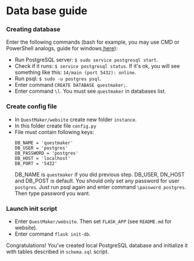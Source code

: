 # Data base guide

### Creating database
Enter the following commands (bash for example, 
you may use CMD or PowerShell analogs, guide for windows<a href="https://www.microfocus.com/documentation/idol/IDOL_12_0/MediaServer/Guides/html/English/Content/Getting_Started/Configure/_TRN_Set_up_PostgreSQL.htm"> here</a>):
* Run PostgreSQL server: 
`$ sudo service postgresql start`.
* Check if it runs: `$ service postgresql status`. If it's ok, 
you will see
something like this: `14/main (port 5432): online`.
* Run psql: `$ sudo -u postgres psql`.
* Enter command `CREATE DATABASE questmaker;`.
* Enter command `\l`. You must see `questmaker` in databases list.

### Create config file
* In `QuestMaker/website` create new folder `instance`.
* In this folder create file `config.py`
* File must contain following keys:
  ```
  DB_NAME = 'questmaker'
  DB_USER = 'postgres'
  DB_PASSWORD = 'postgres'
  DB_HOST = 'localhost'
  DB_PORT = '5432'
  ```
  DB_NAME is `questmaker` if you did previous step. 
  DB_USER, DN_HOST and DB_POST is default. You should only
  set any password for user `postgres`. Just run psql again
  and enter command `\password postgres`. Then type password you want.

### Launch init script
* Enter `QuestMaker/website`. Then set `FLASK_APP` (see `README.md` for website).
* Enter command `flask init-db`.

Congratulations! You've created local PostgreSQL 
database and initialize it with tables
described in `schema.sql` script.